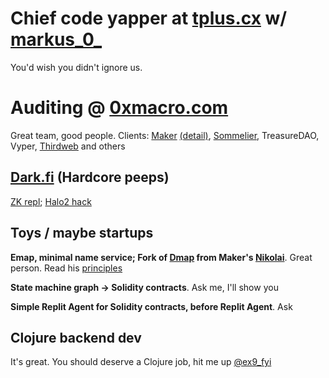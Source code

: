 # Chief code yapper at [tplus.cx](http://tplus.cx) w/ [markus_0_](http://x.com/markus_0_)

You'd wish you didn't ignore us.

# Auditing @ [0xmacro.com](http://0xmacro.com)

Great team, good people. Clients: [Maker](https://0xmacro.com/library/audits/maker-1) [(detail)](https://0xmacro.notion.site/MakerDAO-1-TWAP-Lag-and-Arbitrage-Loss-5ee753d73d4f49dda61c4d566e99f925), [Sommelier](https://0xmacro.com/library/audits/sommelier-3), TreasureDAO, Vyper, [Thirdweb](https://0xmacro.com/library/audits/thirdweb-6) and others

## [Dark.fi](https://dark.fi/) (Hardcore peeps)

[ZK repl](https://twitter.com/parazyd/status/1690776743756402688); [Halo2 hack](https://github.com/parazyd/halo2/pull/2)
 
## Toys / maybe startups

**Emap, minimal name service; Fork of [Dmap](https://github.com/dapphub/dmap) from Maker's [Nikolai](https://nikolai.fyi/)**. Great person. Read his [principles](https://chaser.eth.limo/nikolais-principles)

**State machine graph -> Solidity contracts**. Ask me, I'll show you

**Simple Replit Agent for Solidity contracts, before Replit Agent**. Ask

## Clojure backend dev

It's great. You should deserve a Clojure job, hit me up [@ex9_fyi](https://x.com/ex9_fyi)

